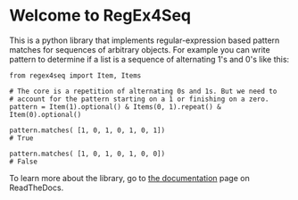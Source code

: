 # Welcome to RegEx4Seq

This is a python library that implements regular-expression based pattern matches for sequences of arbitrary objects. For example you can write pattern to determine if a list is a sequence of alternating 1's and 0's like this:

```
from regex4seq import Item, Items

# The core is a repetition of alternating 0s and 1s. But we need to
# account for the pattern starting on a 1 or finishing on a zero.
pattern = Item(1).optional() & Items(0, 1).repeat() & Item(0).optional()

pattern.matches( [1, 0, 1, 0, 1, 0, 1])
# True

pattern.matches( [1, 0, 1, 0, 1, 0, 0])
# False

```

To learn more about the library, go to [the documentation](https://regex4seq.readthedocs.io) page on ReadTheDocs.
